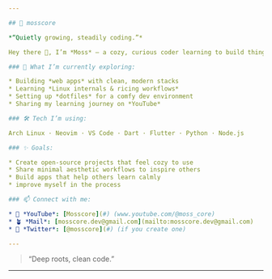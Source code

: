 ```yaml
---

## 🌿 mosscore

*“Quietly growing, steadily coding.”*

Hey there 👋, I’m *Moss* – a cozy, curious coder learning to build things one mossy byte at a time. I love minimalist workflows, Linux tinkering, and creating clean, aesthetic setups to make coding a calm, enjoyable experience.

### 🌱 What I’m currently exploring:

* Building *web apps* with clean, modern stacks
* Learning *Linux internals & ricing workflows*
* Setting up *dotfiles* for a comfy dev environment
* Sharing my learning journey on *YouTube*

### 🛠️ Tech I’m using:

Arch Linux · Neovim · VS Code · Dart · Flutter · Python · Node.js

### ✨ Goals:

* Create open-source projects that feel cozy to use
* Share minimal aesthetic workflows to inspire others
* Build apps that help others learn calmly
* improve myself in the process

### 📫 Connect with me:

* 🌱 *YouTube*: [Mosscore](#) (www.youtube.com/@moss_core)
* 🪴 *Mail*: [mosscore.dev@gmail.com](mailto:mosscore.dev@gmail.com)
* 🌿 *Twitter*: [@mosscore](#) (if you create one)

---
```


> “Deep roots, clean code.”

---
